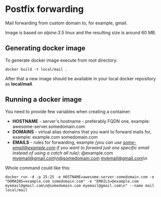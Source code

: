# Postfix forwarding

Mail forwarding from custom domain to, for example, gmail.

Image is based on *alpine:3.5* linux and the resulting size is around 60 MB.

## Generating docker image

To generate docker image execute from root directory:
```
docker build -t local/mail .
```

After that a new image should be available in your local docker repository as **local/mail**.

## Running a docker image

You need to provide few variables when creating a container:
* **HOSTNAME** - server's hostname - preferably FQDN one, example: awesome-server.somedomain.com
* **DOMAINS** - virtual alias domains that you want to forward mails for, example: example.com somedomain.com
* **EMAILS** - rules for forwarding, example *(you can use some-email@example.com if you want to forward just one specific email instead of using a catch all rule)*: @example.com myemail@gmail.com\n@somedomain.com myemail@gmail.com\n

Whole command could like this:
```
docker run -d -p 25:25 -e HOSTNAME=awesome-server.somedomain.com -e "DOMAINS=example.com somedomain.com" -e "EMAILS=@example.com myemail@gmail.com\n@somedomain.com myemail@gmail.com\n" --name mail local/mail
```
